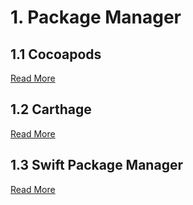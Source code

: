 # 1. Package Manager

## 1.1 Cocoapods
[Read More](01_cocoapods/README.md)

## 1.2 Carthage
[Read More](02_carthage/README.md)

## 1.3 Swift Package Manager
[Read More](03_swift_package_manager/README.md)